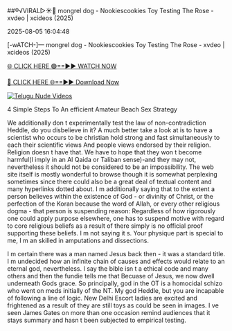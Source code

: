 ##®️√VIRAL▷☀️👄    mongrel dog - Nookiescookies Toy Testing The Rose - xvdeo &#124; xcideos (2025)

2025-08-05 16:04:48



[-wATCH-]—    mongrel dog - Nookiescookies Toy Testing The Rose - xvdeo &#124; xcideos (2025)

[🌐 CLICK HERE 🟢==►► WATCH NOW](https://www.youtucams.com/tracking/githubcom)

[🔴 CLICK HERE 🌐==►► Download Now](https://www.youtucams.com/tracking/githubcom)

[![Telugu Nude Videos](https://i.imgur.com/dJHk4Zq.gif)](https://www.youtucams.com/tracking/githubcom)



4 Simple Steps To An efficient Amateur Beach Sex Strategy

We additionally don t experimentally test the law of non-contradiction Heddle, do you disbelieve in it? A much better take a look at is to have a scientist who occurs to be christian hold strong and fast simultaneously to each their scientific views And people views endorsed by their religion. Religion doesn t have that. We have to hope that they won t become harmful(I imply in an Al Qaida or Taliban sense)-and they may not, nevertheless it should not be considered to be an impossibility. The web site itself is mostly wonderful to browse though it is somewhat perplexing sometimes since there could also be a great deal of textual content and many hyperlinks dotted about. I m additionally saying that to the extent a person believes within the existence of God - or divinity of Christ, or the perfection of the Koran because the word of Allah, or every other religious dogma - that person is suspending reason: Regardless of how rigorously one could apply purpose elsewhere, one has to suspend motive with regard to core religious beliefs as a result of there simply is no official proof supporting these beliefs. I m not saying it s. Your physique part is special to me, I m an skilled in amputations and dissections.

I m certain there was a man named Jesus back then - it was a standard title. I m undecided how an infinite chain of causes and effects would relate to an eternal god, nevertheless. I say the bible isn t a ethical code and many others and then the fundie tells me that  Becuase of Jesus, we now dwell underneath Gods grace.  So principally, god in the OT is a homocidal schizo who went on meds initially of the NT. My god Heddle, but you are incapable of following a line of logic. New Delhi Escort ladies are excited and frightened as a result of they are still toys as could be seen in images. I ve seen James Gates on more than one occasion remind audiences that it stays summary and hasn t been subjected to empirical testing.